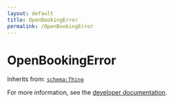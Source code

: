 ```yaml
---
layout: default
title: OpenBookingError
permalink: /OpenBookingError
---
```


# OpenBookingError


Inherits from: [`schema:Thing`](https://schema.org/Thing)

For more information, see the [developer documentation](https://developer.openactive.io/data-model/types/).